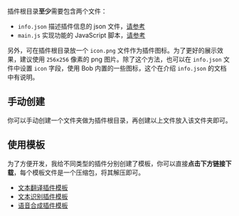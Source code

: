 插件根目录**至少**需要包含两个文件：

* `info.json` 描述插件信息的 json 文件，[请参考](plugin/quickstart/info.md)
* `main.js` 实现功能的 JavaScript 脚本，[请参考](plugin/quickstart/main.md)

另外，可在插件根目录放一个 `icon.png` 文件作为插件图标。为了更好的展示效果，建议使用 `256x256` 像素的 png 图片。除了这个方法，也可以在 `info.json` 文件中设置 `icon` 字段，使用 Bob 内置的一些图标，这个在介绍 `info.json` 的文档中有说明。

## 手动创建

你可以手动创建一个文件夹做为插件根目录，再创建以上文件放入该文件夹即可。

## 使用模板

为了方便开发，我给不同类型的插件分别创建了模板，你可以直接**点击下方链接下载**，每个模板文件是一个压缩包，将其解压即可。

* [文本翻译插件模板](https://cdn.jsdelivr.net/gh/ripperhe/oss@master/2020/1006/bob-plugin-template-translate.zip)
* [文本识别插件模板](https://cdn.jsdelivr.net/gh/ripperhe/oss@master/2020/1006/bob-plugin-template-ocr.zip)
* [语音合成插件模板](https://cdn.jsdelivr.net/gh/ripperhe/oss@master/2020/1006/bob-plugin-template-tts.zip)